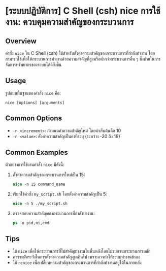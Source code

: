 # [ระบบปฏิบัติการ] C Shell (csh) nice การใช้งาน: ควบคุมความสำคัญของกระบวนการ

## Overview
คำสั่ง `nice` ใน C Shell (csh) ใช้สำหรับตั้งค่าความสำคัญของกระบวนการที่กำลังทำงาน โดยสามารถใช้เพื่อให้กระบวนการทำงานด้วยความสำคัญที่สูงหรือต่ำกว่ากระบวนการอื่น ๆ ซึ่งช่วยในการจัดการทรัพยากรของระบบได้ดียิ่งขึ้น

## Usage
รูปแบบพื้นฐานของคำสั่ง `nice` คือ:

```
nice [options] [arguments]
```

## Common Options
- `-n <increment>`: กำหนดค่าความสำคัญใหม่ โดยค่าเริ่มต้นคือ 10
- `-n <value>`: ตั้งค่าความสำคัญเป็นค่าที่ระบุ (ระหว่าง -20 ถึง 19)

## Common Examples
ตัวอย่างการใช้งานคำสั่ง `nice` มีดังนี้:

1. ตั้งค่าความสำคัญของกระบวนการใหม่เป็น 15:
   ```csh
   nice -n 15 command_name
   ```

2. เรียกใช้คำสั่ง `my_script.sh` โดยตั้งค่าความสำคัญเป็น 5:
   ```csh
   nice -n 5 ./my_script.sh
   ```

3. ตรวจสอบความสำคัญของกระบวนการที่กำลังทำงาน:
   ```csh
   ps -o pid,ni,cmd
   ```

## Tips
- ใช้ `nice` เพื่อให้กระบวนการที่ไม่สำคัญทำงานในพื้นหลังโดยไม่รบกวนกระบวนการหลัก
- ควรระมัดระวังในการตั้งค่าความสำคัญสูงเกินไป เพราะอาจทำให้ระบบทำงานช้าลง
- ใช้ `renice` เพื่อเปลี่ยนความสำคัญของกระบวนการที่กำลังทำงานอยู่ได้ในภายหลัง
